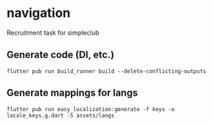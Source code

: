 # navigation

Recruitment task for simpleclub

## Generate code (DI, etc.)
```
flutter pub run build_runner build --delete-conflicting-outputs
```

## Generate mappings for langs
```
flutter pub run easy_localization:generate -f keys -o locale_keys.g.dart -S assets/langs
```
